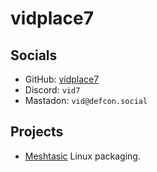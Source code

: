 # vidplace7

## Socials

- GitHub: [vidplace7](https://github.com/vidplace7)
- Discord: `vid7`
- Mastadon: `vid@defcon.social`

## Projects

- [Meshtasic](https://meshtastic.org) Linux packaging.
